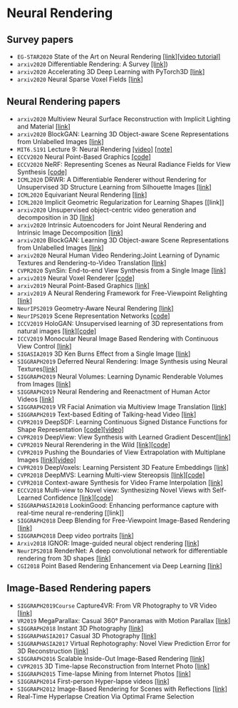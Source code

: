 # Neural Rendering
## Survey papers
* `EG-STAR2020` State of the Art on Neural Rendering [[link]](https://arxiv.org/pdf/2004.03805.pdf)[[video tutorial]](https://www.youtube.com/watch?v=LCTYRqW-ne8)
* `arxiv2020` Differentiable Rendering: A Survey [[link]](https://arxiv.org/pdf/2006.12057.pdf))
* `arxiv2020` Accelerating 3D Deep Learning with PyTorch3D [[link]](https://arxiv.org/abs/2007.08501)
* `arxiv2020` Neural Sparse Voxel Fields [[link]](https://arxiv.org/abs/2007.11571)

## Neural Rendering papers
* `arxiv2020` Multiview Neural Surface Reconstruction
with Implicit Lighting and Material [[link]](https://lioryariv.github.io/idr/)
* `arxiv2020` BlockGAN: Learning 3D Object-aware Scene Representations from Unlabelled Images [[link]](https://www.monkeyoverflow.com/blockgan/)
* `MIT6.S191` Lecture 9: Neural Rendering [[video]](https://youtu.be/BCZ56MU-KhQ) [[note]](https://chuanli11.github.io/2020/02/03/neural-rendering.html)
* `ECCV2020` Neural Point-Based Graphics [[code]](https://saic-violet.github.io/npbg/)
* `ECCV2020` NeRF: Representing Scenes as Neural Radiance Fields for View Synthesis [[code]](https://github.com/bmild/nerf)
* `ICML2020` DRWR: A Differentiable Renderer without Rendering for Unsupervised 3D Structure Learning from Silhouette Images [[link]](https://arxiv.org/abs/2007.06127)
* `ICML2020` Equivariant Neural Rendering [[link]](https://arxiv.org/abs/2006.07630)
* `ICML2020` Implicit Geometric Regularization for Learning Shapes [[link]]
* `arxiv2020` Unsupervised object-centric video generation and decomposition in 3D [[link]](https://www.pmh47.net/o3v/)
* `arxiv2020` Intrinsic Autoencoders for Joint Neural Rendering and Intrinsic Image Decomposition [[link]](https://arxiv.org/pdf/2006.16011.pdf)
* `arxiv2020` BlockGAN: Learning 3D Object-aware Scene Representations from Unlabelled Images [[link]](https://www.monkeyoverflow.com/#/blockgan/)
* `arxiv2020` Neural Human Video Rendering:Joint Learning of Dynamic Textures and Rendering-to-Video Translation [[link]](https://arxiv.org/pdf/2001.04947v1.pdf)
* `CVPR2020` SynSin: End-to-end View Synthesis from a Single Image [[link]](https://arxiv.org/pdf/1912.08804.pdf)
* `arxiv2019` Neural Voxel Renderer [[code]](http://www.krematas.com/nvr/index.html)
* `arxiv2019` Neural Point-Based Graphics [[link]](https://arxiv.org/pdf/1906.08240.pdf)
* `arxiv2019` A Neural Rendering Framework for Free-Viewpoint Relighting [[link]](https://128.84.21.199/pdf/1911.11530.pdf)
* `NeurIPS2019` Geometry-Aware Neural Rendering [[link]](https://arxiv.org/abs/1911.04554)
* `NeurIPS2019` Scene Representation Networks [[code]](https://github.com/vsitzmann/scene-representation-networks)
* `ICCV2019` HoloGAN: Unsupervised learning of 3D representations from natural images [[link]](https://arxiv.org/abs/1904.01326)[[code]](https://github.com/thunguyenphuoc/HoloGAN)
* `ICCV2019` Monocular Neural Image Based Rendering with Continuous View Control [[link]](https://arxiv.org/pdf/1901.01880.pdf)
* `SIGASIA2019` 3D Ken Burns Effect from a Single Image [[link]](https://github.com/sniklaus/3d-ken-burns)
* `SIGGRAPH2019` Deferred Neural Rendering: Image Synthesis using Neural Textures[[link]](https://www.niessnerlab.org/projects/thies2019neural.html)
* `SIGGRAPH2019` Neural Volumes: Learning Dynamic Renderable Volumes from Images [[link]](https://research.fb.com/publications/neural-volumes-learning-dynamic-renderable-volumes-from-images/)
* `SIGGRAPH2019` Neural Rendering and Reenactment of Human Actor Videos [[link]](http://gvv.mpi-inf.mpg.de/projects/wxu/HumanReenactment/)
* `SIGGRAPH2019` VR Facial Animation via Multiview Image Translation [[link]](https://research.fb.com/publications/vr-facial-animation-via-multiview-image-translation/)
* `SIGGRAPH2019` Text-based Editing of Talking-head Video [[link]](https://www.ohadf.com/projects/text-based-editing/)
* `CVPR2019` DeepSDF: Learning Continuous Signed Distance Functions for Shape Representation [[code]](https://github.com/facebookresearch/DeepSDF)[[video]](https://www.youtube.com/watch?v=0lLnHe0xbZE&t=1404s)
* `CVPR2019` DeepView: View Synthesis with Learned Gradient Descent[[link]](https://augmentedperception.github.io/deepview/)
* `CVPR2019` Neural Rerendering in the Wild [[link]](http://openaccess.thecvf.com/content_CVPR_2019/papers/Meshry_Neural_Rerendering_in_the_Wild_CVPR_2019_paper.pdf)[[code]](https://github.com/google/neural_rerendering_in_the_wild)
* `CVPR2019` Pushing the Boundaries of View Extrapolation with Multiplane Images [[link]](http://cseweb.ucsd.edu/~ravir/MPI_pratul.pdf)[[video]](https://www.youtube.com/watch?v=0lLnHe0xbZE&t=1705s)
* `CVPR2019` DeepVoxels: Learning Persistent 3D Feature Embeddings [[link]](https://www.niessnerlab.org/projects/sitzmann2019deepvoxels.html)
* `CVPR2018` DeepMVS: Learning Multi-view Stereopsis [[link]](https://phuang17.github.io/DeepMVS/index.html)[[code]](https://github.com/phuang17/DeepMVS)
* `CVPR2018` Context-aware Synthesis for Video Frame Interpolation [[link]](https://openaccess.thecvf.com/content_cvpr_2018/papers/Niklaus_Context-Aware_Synthesis_for_CVPR_2018_paper.pdf)
* `ECCV2018` Multi-view to Novel view: Synthesizing Novel Views with Self-Learned Confidence [[link]](https://shaohua0116.github.io/Multiview2Novelview/)[[code]](https://github.com/shaohua0116/Multiview2Novelview)
* `SIGGRAPHASIA2018` LookinGood: Enhancing performance capture with real-time neural re-rendering [[link]]
* `SIGGRAPH2018` Deep Blending for Free-Viewpoint Image-Based Rendering [[link]](https://www-sop.inria.fr/reves/Basilic/2018/HPPFDB18/)
* `SIGGRAPH2018` Deep video portraits [[link]](https://gvv.mpi-inf.mpg.de/projects/DeepVideoPortraits/)
* `Arxiv2018`  IGNOR: Image-guided neural object rendering [[link]](https://www.niessnerlab.org/projects/thies2018ignor.html)
* `NeurIPS2018` RenderNet: A deep convolutional network for differentiable rendering from 3D shapes [[link]](https://github.com/thunguyenphuoc/RenderNet)
* `CGI2018` Point Based Rendering Enhancement via Deep Learning [[link]](http://faculty.missouri.edu/duanye/CGI_2018-low-res.pdf)

## Image-Based Rendering papers
* `SIGGRAPH2019Course` Capture4VR: From VR Photography to VR Video [[link]](https://richardt.name/publications/capture4vr/)
* `VR2019` MegaParallax: Casual 360° Panoramas with Motion Parallax [[link]](https://richardt.name/publications/megaparallax/) 
* `SIGGRAPH2018` Instant 3D Photography [[link]](http://visual.cs.ucl.ac.uk/pubs/instant3d/)
* `SIGGRAPHASIA2017` Casual 3D Photography [[link]](http://visual.cs.ucl.ac.uk/pubs/casual3d/)
* `SIGGRAPHASIA2017` Virtual Rephotography: Novel View Prediction Error for 3D Reconstruction [[link]](https://ibmr-benchmark.gcc.informatik.tu-darmstadt.de/)
* `SIGGRAPH2016` Scalable Inside-Out Image-Based Rendering [[link]](http://visual.cs.ucl.ac.uk/pubs/insideout/)
* `CVPR2015` 3D Time-lapse Reconstruction from Internet Photo [[link]](http://grail.cs.washington.edu/projects/timelapse3d/)
* `SIGGRAPH2015` Time-lapse Mining from Internet Photos [[link]](https://grail.cs.washington.edu/projects/timelapse/)
* `SIGGRAPH2014` First-person Hyper-lapse videos [[link]](https://www.microsoft.com/en-us/research/product/computational-photography-applications/microsoft-hyperlapse-pro/?from=http%3A%2F%2Fresearch.microsoft.com%2Fhyperlapse)
* `SIGGRAPH2012` Image-Based Rendering for Scenes with Reflections [[link]](https://www.microsoft.com/en-us/research/wp-content/uploads/2016/02/Sinha-IBRSR-SG2012b.pdf)
* Real-Time Hyperlapse Creation Via Optimal Frame Selection
